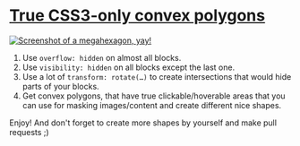 # [True CSS3-only convex polygons][1]

[![Screenshot of a megahexagon, yay!][2]][1]

1. Use `overflow: hidden` on almost all blocks.
2. Use `visibility: hidden` on all blocks except the last one.
3. Use a lot of `transform: rotate(…)` to create intersections that would hide parts of your blocks.
4. Get convex polygons, that have true clickable/hoverable areas that you can use for masking images/content and create different nice shapes.

Enjoy! And don't forget to create more shapes by yourself and make pull requests ;)


  [1]: http://kizu.github.com/Polygons/
  [2]: http://kizu.github.com/Polygons/Megahexagon.png